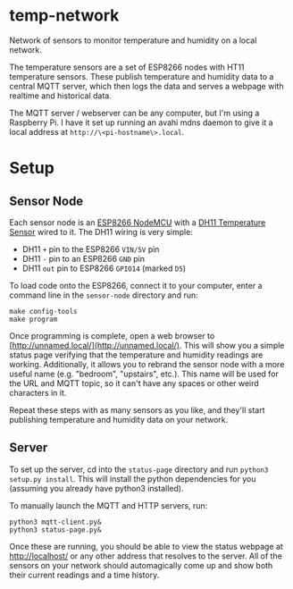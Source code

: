 # temp-network
Network of sensors to monitor temperature and humidity on a local network.

The temperature sensors are a set of ESP8266 nodes with HT11 temperature sensors. These publish temperature and humidity data to a central MQTT server, which then logs the data and serves a webpage with realtime and historical data.

The MQTT server / webserver can be any computer, but I'm using a Raspberry Pi. I have it set up running an avahi mdns daemon to give it a local address at `http://\<pi-hostname\>.local`.

# Setup

## Sensor Node
Each sensor node is an [ESP8266 NodeMCU](https://www.amazon.com/HiLetgo-Internet-Development-Wireless-Micropython/dp/B010O1G1ES) with a [DH11 Temperature Sensor](https://www.amazon.com/gp/product/B01DKC2GQ0/) wired to it. The DH11 wiring is very simple:
- DH11 `+` pin to the ESP8266 `VIN/5V` pin
- DH11 `-` pin to an ESP8266 `GND` pin
- DH11 `out` pin to ESP8266 `GPIO14` (marked `D5`)

To load code onto the ESP8266, connect it to your computer, enter a command line in the `sensor-node` directory and run:
```
make config-tools
make program
```
Once programming is complete, open a web browser to [http://unnamed.local/](http://unnamed.local/). This will show you a simple status page verifying that the temperature and humidity readings are working. Additionally, it allows you to rebrand the sensor node with a more useful name (e.g. "bedroom", "upstairs", etc.). This name will be used for the URL and MQTT topic, so it can't have any spaces or other weird characters in it.

Repeat these steps with as many sensors as you like, and they'll start publishing temperature and humidity data on your network.

## Server
To set up the server, cd into the `status-page` directory and run `python3 setup.py install`. This will install the python dependencies for you (assuming you already have python3 installed).

To manually launch the MQTT and HTTP servers, run:
```
python3 mqtt-client.py&
python3 status-page.py&
```
Once these are running, you should be able to view the status webpage at [http://localhost/](http://localhost/) or any other address that resolves to the server. All of the sensors on your network should automagically come up and show both their current readings and a time history.
